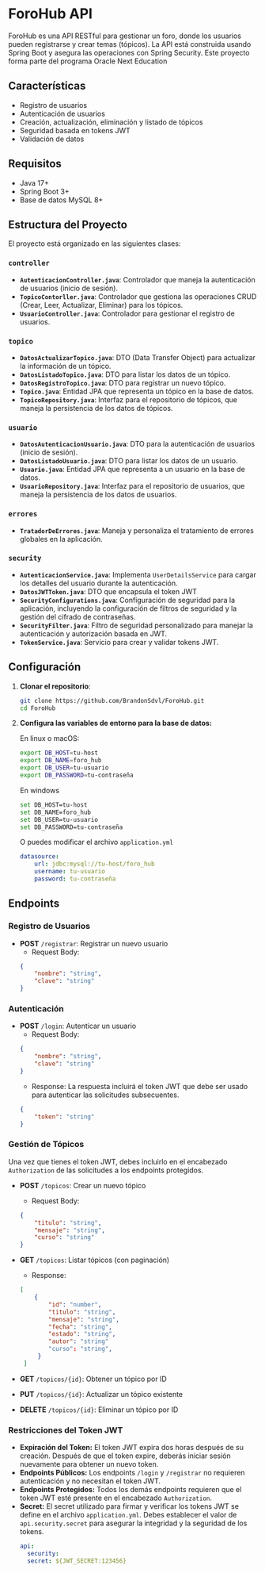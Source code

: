 # ForoHub API 
ForoHub es una API RESTful para gestionar un foro, donde los usuarios pueden registrarse y crear temas (tópicos). La API está construida usando Spring Boot y asegura las operaciones con Spring Security. Este proyecto forma parte del programa Oracle Next Education


## Características 
- Registro de usuarios 
-  Autenticación de usuarios 
-  Creación, actualización, eliminación y listado de tópicos 
-  Seguridad basada en tokens JWT 
-  Validación de datos
## Requisitos

-   Java 17+
-   Spring Boot 3+
-   Base de datos MySQL 8+
## Estructura del Proyecto
El proyecto está organizado en las siguientes clases:
### **`controller`** 
- **`AutenticacionController.java`**: Controlador que maneja la autenticación de usuarios (inicio de sesión). 
- **`TopicoContorller.java`**: Controlador que gestiona las operaciones CRUD (Crear, Leer, Actualizar, Eliminar) para los tópicos.
-  **`UsuarioController.java`**: Controlador para gestionar el registro de usuarios.

### **`topico`** 
- **`DatosActualizarTopico.java`**: DTO (Data Transfer Object) para actualizar la información de un tópico. 
- **`DatosListadoTopico.java`**: DTO para listar los datos de un tópico. 
- **`DatosRegistroTopico.java`**: DTO para registrar un nuevo tópico.
-  **`Topico.java`**: Entidad JPA que representa un tópico en la base de datos. 
- **`TopicoRepository.java`**: Interfaz para el repositorio de tópicos, que maneja la persistencia de los datos de tópicos.
 
### **`usuario`**
- **`DatosAutenticacionUsuario.java`**: DTO para la autenticación de usuarios (inicio de sesión). 
- **`DatosListadoUsuario.java`**: DTO para listar los datos de un usuario. 
- **`Usuario.java`**: Entidad JPA que representa a un usuario en la base de datos. 
- **`UsuarioRepository.java`**: Interfaz para el repositorio de usuarios, que maneja la persistencia de los datos de usuarios.

### **`errores`** 
- **`TratadorDeErrores.java`**: Maneja y personaliza el tratamiento de errores globales en la aplicación. 

### **`security`** 
- **`AutenticacionService.java`**: Implementa `UserDetailsService` para cargar los detalles del usuario durante la autenticación. 
- **`DatosJWTToken.java`**: DTO que encapsula el token JWT
- **`SecurityConfigurations.java`**: Configuración de seguridad para la aplicación, incluyendo la configuración de filtros de seguridad y la gestión del cifrado de contraseñas. 
- **`SecurityFilter.java`**: Filtro de seguridad personalizado para manejar la autenticación y autorización basada en JWT. 
- **`TokenService.java`**: Servicio para crear y validar tokens JWT.
## Configuración

1. **Clonar el repositorio**:

    ```sh
    git clone https://github.com/BrandonSdvl/ForoHub.git
    cd ForoHub
    ```

2. **Configura las variables de entorno para la base de datos:**

    En linux o macOS:
    ```bash
    export DB_HOST=tu-host
    export DB_NAME=foro_hub
    export DB_USER=tu-usuario
    export DB_PASSWORD=tu-contraseña
    ```
    
    En windows
    ```bash
    set DB_HOST=tu-host
    set DB_NAME=foro_hub
    set DB_USER=tu-usuario
    set DB_PASSWORD=tu-contraseña
    ```
    
    O puedes modificar el archivo `application.yml`
    ```yaml
    datasource: 
	    url: jdbc:mysql://tu-host/foro_hub 
	    username: tu-usuario
	    password: tu-contraseña
    ```

## Endpoints
### Registro de Usuarios

-   **POST** `/registrar`: Registrar un nuevo usuario
    -   Request Body:
	```json
	{ 
		"nombre": "string", 
		"clave": "string" 
	}
	```
### Autenticación

-   **POST** `/login`: Autenticar un usuario
	- Request Body:
	```json
	{ 
		"nombre": "string", 
		"clave": "string" 
	}
	```
	- Response: La respuesta incluirá el token JWT que debe ser usado para autenticar las solicitudes subsecuentes.
	```json
	{ 
		"token": "string" 
	}
	```

### Gestión de Tópicos

Una vez que tienes el token JWT, debes incluirlo en el encabezado `Authorization` de las solicitudes a los endpoints protegidos.

-   **POST** `/topicos`: Crear un nuevo tópico
    
    -   Request Body:
	```json
	{ 
		"titulo": "string", 
		"mensaje": "string", 
		"curso": "string"
	}
	```
- **GET** `/topicos`: Listar tópicos (con paginación)

	-   Response:
	```json
	[ 
		{ 
			"id": "number", 
			"titulo": "string", 
			"mensaje": "string", 
			"fecha": "string", 
			"estado": "string", 
			"autor": "string"
			"curso": "string", 
		 } 
	 ]
	```
-   **GET** `/topicos/{id}`: Obtener un tópico por ID

    
-   **PUT** `/topicos/{id}`: Actualizar un tópico existente
    
-   **DELETE** `/topicos/{id}`: Eliminar un tópico por ID

### Restricciones del Token JWT
-   **Expiración del Token:** El token JWT expira dos horas después de su creación. Después de que el token expire, deberás iniciar sesión nuevamente para obtener un nuevo token.
-   **Endpoints Públicos:** Los endpoints `/login` y `/registrar` no requieren autenticación y no necesitan el token JWT.
-   **Endpoints Protegidos:** Todos los demás endpoints requieren que el token JWT esté presente en el encabezado `Authorization`.
-   **Secret:** El secret utilizado para firmar y verificar los tokens JWT se define en el archivo `application.yml`. Debes establecer el valor de `api.security.secret` para asegurar la integridad y la seguridad de los tokens. 
	```yaml
    api:
      security:
      secret: ${JWT_SECRET:123456}
	 ```
	    



